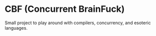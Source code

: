 # CBF (Concurrent BrainFuck)
Small project to play around with compilers, concurrency, and esoteric languages.
